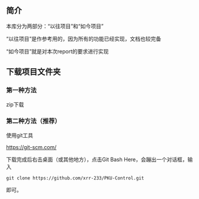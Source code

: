## 简介

本库分为两部分：“以往项目”和“如今项目”

“以往项目”是作参考用的，因为所有的功能已经实现，文档也较完备

“如今项目”就是对本次report的要求进行实现



## 下载项目文件夹

### 第一种方法

zip下载

### 第二种方法（推荐）

使用git工具

https://git-scm.com/

下载完成后右击桌面（或其他地方），点击Git Bash Here，会蹦出一个对话框，输入

`git clone https://github.com/xrr-233/PKU-Control.git`

即可。